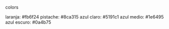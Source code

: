 colors

laranja: #fb6f24
pistache: #8ca315
azul claro: #5191c1
azul medio: #1e6495
azul escuro: #0a4b75
